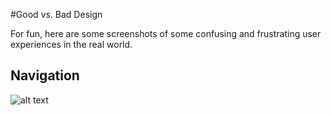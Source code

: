 #Good vs. Bad Design

For fun, here are some screenshots of some confusing and frustrating user experiences in the real world. 

Navigation
--------------------------------------------------------------------------------
![alt text](http://image.slidesharecdn.com/whyuxfailswithnotes-140423124025-phpapp02/95/why-ux-fails-with-notes-1-638.jpg?cb=1398256944 "Navigation")


